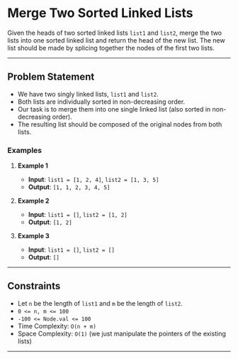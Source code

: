 # Merge Two Sorted Linked Lists

Given the heads of two sorted linked lists `list1` and `list2`, merge the two lists into one sorted linked list and return the head of the new list. The new list should be made by splicing together the nodes of the first two lists.

---

## Problem Statement

- We have two singly linked lists, `list1` and `list2`. 
- Both lists are individually sorted in non-decreasing order.
- Our task is to merge them into one single linked list (also sorted in non-decreasing order).
- The resulting list should be composed of the original nodes from both lists.

### Examples

1. **Example 1**

    - **Input**: `list1 = [1, 2, 4]`, `list2 = [1, 3, 5]`
    - **Output**: `[1, 1, 2, 3, 4, 5]`

2. **Example 2**

    - **Input**: `list1 = []`, `list2 = [1, 2]`
    - **Output**: `[1, 2]`

3. **Example 3**

    - **Input**: `list1 = []`, `list2 = []`
    - **Output**: `[]`

---

## Constraints

- Let `n` be the length of `list1` and `m` be the length of `list2`.
- `0 <= n, m <= 100`
- `-100 <= Node.val <= 100`
- Time Complexity: `O(n + m)`
- Space Complexity: `O(1)` (we just manipulate the pointers of the existing lists)

---

